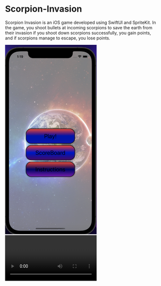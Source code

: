 # Scorpion-Invasion
Scorpion Invasion is an iOS game developed using SwiftUI and SpriteKit.
In the game, you shoot bullets at incoming scorpions to save the earth from their invasion
if you shoot down scorpions successfully, you gain points, and if scorpions manage to escape, you lose points.

<img src="A4/documentation/Screen Shot 2022-01-24 at 1.19.47 AM.png" width="300"/><video src="A4/documentation/Screen Recording 2022-01-24 at 1.21.42 AM.mov" width="300"/>
